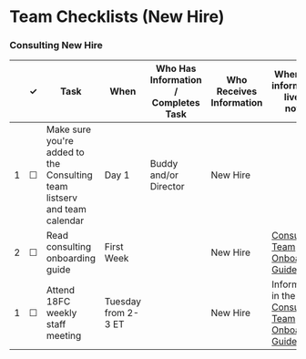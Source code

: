 
Team Checklists (New Hire)
=========================


### Consulting New Hire 

<table>
  <thead> 
    <tr> 
      <th scope="col"></th> 
      <th scope="col">&#10003;</th>
      <th scope="col">Task</th>
      <th scope="col">When</th>
      <th scope="col">Who Has Information / Completes Task</th>
      <th scope="col">Who Receives Information </th>
      <th scope="col">Where the information lives / notes</th>
    </tr>
  </thead>
  <tr>
    <td scope="row">1</td> 
    <td>&#9744;</td>
    <td>Make sure you're added to the Consulting team listserv and team calendar</td>
    <td>Day 1</td>
    <td>Buddy and/or Director</td>
    <td> New Hire</td>
    <td></td>
  </tr>
  <tr>
    <td scope="row">2</td> 
    <td>&#9744;</td>
    <td>Read consulting onboarding guide</td>
    <td>First Week</td>
    <td></td>
    <td> New Hire</td>
    <td><a href="https://hub.18f.gov/consulting/onboarding/">Consulting Team Onboarding Guide</a></td>
  </tr>
  <tr>
    <td scope="row">1</td> 
    <td>&#9744;</td>
    <td>Attend 18FC weekly staff meeting</td>
    <td>Tuesday from 2-3 ET</td>
    <td></td>
    <td> New Hire</td>
    <td>Information in the <a href="https://hub.18f.gov/consulting/onboarding/">Consulting Team Onboarding Guide</a></td>
  </tr>
</table>
